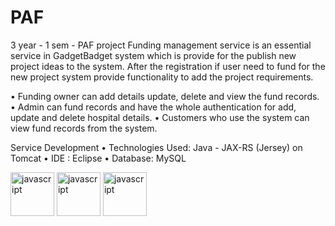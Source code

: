 # PAF
3 year - 1 sem - PAF project 
Funding management service is an essential service in GadgetBadget system which is provide for the publish new project ideas to the system. After the registration if user need to fund for the new project system provide functionality to add the project requirements.

•	Funding owner can add details update, delete and view the fund records.
•	Admin can fund records and have the whole authentication for add, update and delete hospital details.
•	Customers who use the system can view fund records from the system. 

Service Development
•	Technologies Used: Java - JAX-RS (Jersey) on Tomcat
•	IDE	: Eclipse
•	Database: MySQL

<img src="https://www.logo.wine/a/logo/Java_(programming_language)/Java_(programming_language)-Logo.wine.svg" alt="javascript" width="70" height="70"/> 
<img src="https://cdn.worldvectorlogo.com/logos/eclipse-11.svg" alt="javascript" width="70" height="70"/>
<img src="https://seeklogo.com/images/M/mysql-logo-69B39F7D18-seeklogo.com.png" alt="javascript" width="70" height="70"/>

